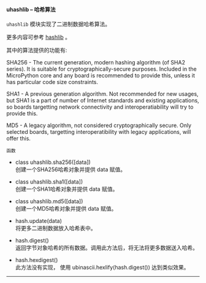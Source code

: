 #### **uhashlib** – 哈希算法
`uhashlib` 模块实现了二进制数据哈希算法。

更多内容可参考 [hashlib](https://docs.python.org/3/library/hashlib.html?highlight=hashlib#module-hashlib)  。

其中的算法提供的功能有:

SHA256 - The current generation, modern hashing algorithm (of SHA2 series). It is suitable for cryptographically-secure purposes. Included in the MicroPython core and any board is recommended to provide this, unless it has particular code size constraints.

SHA1 - A previous generation algorithm. Not recommended for new usages, but SHA1 is a part of number of Internet standards and existing applications, so boards targetting network connectivity and interoperatiability will try to provide this.

MD5 - A legacy algorithm, not considered cryptographically secure. Only selected boards, targetting interoperatibility with legacy applications, will offer this.

`函数`

- class uhashlib.sha256([data])  
  创建一个SHA256哈希对象并提供 data 赋值。

- class uhashlib.sha1([data])  
  创建一个SHA1哈希对象并提供 data 赋值。

- class uhashlib.md5([data])  
  创建一个MD5哈希对象并提供 data 赋值。

- hash.update(data)  
  将更多二进制数据放入哈希表中。

- hash.digest()  
  返回字节对象哈希的所有数据。调用此方法后，将无法将更多数据送入哈希。

- hash.hexdigest()  
  此方法没有实现， 使用 ubinascii.hexlify(hash.digest()) 达到类似效果。

----------